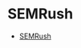 # SEMRush

- [SEMRush](https://www.semrush.com/seo/?ref=2216105594&refer_source=&utm_source=berush&utm_medium=promo&utm_campaign=link_seo_toolkit)
